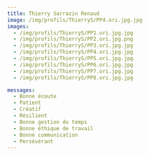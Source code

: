 ```yaml
---
title: Thierry Sarrazin Renaud
image: /img/profils/ThierryS/PP4.ori.jpg.jpg
images:
  - /img/profils/ThierryS/PP1.ori.jpg.jpg
  - /img/profils/ThierryS/PP2.ori.jpg.png
  - /img/profils/ThierryS/PP3.ori.jpg.jpg
  - /img/profils/ThierryS/PP4.ori.jpg.jpg
  - /img/profils/ThierryS/PP5.ori.jpg.jpg
  - /img/profils/ThierryS/PP6.ori.jpg.jpg
  - /img/profils/ThierryS/PP7.ori.jpg.jpg
  - /img/profils/ThierryS/PP8.ori.jpg.jpg

messages: 
  - Bonne écoute
  - Patient
  - Créatif
  - Résilient
  - Bonne gestion du temps
  - Bonne éthique de travail
  - Bonne communication
  - Persévérant
---
```

